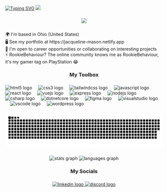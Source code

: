 [![Typing SVG](https://readme-typing-svg.demolab.com?font=Fira+Code&size=24&duration=4000&pause=500&color=FF6E96&vCenter=true&multiline=true&repeat=false&width=535&height=100&lines=Hey%2C+I'm+Jacqueline+%F0%9F%91%8B%F0%9F%8F%BD;A+Web+Developer)](https://git.io/typing-svg)  <img height="50" src="https://user-images.githubusercontent.com/75797321/224236186-aa5c23b6-23ac-404a-9514-ed840c243ed2.png"  />



###

<div align="center">
  <img height="200" src="https://media.giphy.com/media/ZEfAQ1XPrZFb92443G/giphy.gif"  />
</div>

###

<p align="left">🌍  I'm based in Ohio (United States)<br>🖥️  See my portfolio at https://jacqueline-mason.netlify.app<br>🤝  I'm open to career opportunities or collaborating on interesting projects<br>⚡  RookieBehaviour? The online community knows me as RookieBehaviour, it's my gamer tag on PlayStation 😂</p>

###

<h3 align="center">My Toolbox</h3>

###

<div align="left">
  <img src="https://cdn.jsdelivr.net/gh/devicons/devicon/icons/html5/html5-original.svg" height="40" alt="html5 logo"  />
  <img width="12" />
  <img src="https://cdn.jsdelivr.net/gh/devicons/devicon/icons/css3/css3-original.svg" height="40" alt="css3 logo"  />
  <img width="12" />
  <img src="https://cdn.simpleicons.org/tailwindcss/06B6D4" height="40" alt="tailwindcss logo"  />
  <img width="12" />
  <img src="https://cdn.jsdelivr.net/gh/devicons/devicon/icons/javascript/javascript-original.svg" height="40" alt="javascript logo"  />
  <img width="12" />
  <img src="https://cdn.jsdelivr.net/gh/devicons/devicon/icons/react/react-original.svg" height="40" alt="react logo"  />
  <img width="12" />
  <img src="https://cdn.jsdelivr.net/gh/devicons/devicon/icons/vuejs/vuejs-original.svg" height="40" alt="vuejs logo"  />
  <img width="12" />
  <img src="https://skillicons.dev/icons?i=express" height="40" alt="express logo"  />
  <img width="12" />
  <img src="https://cdn.jsdelivr.net/gh/devicons/devicon/icons/nodejs/nodejs-original.svg" height="40" alt="nodejs logo"  />
  <img width="12" />
  <img src="https://cdn.jsdelivr.net/gh/devicons/devicon/icons/csharp/csharp-original.svg" height="40" alt="csharp logo"  />
  <img width="12" />
  <img src="https://cdn.jsdelivr.net/gh/devicons/devicon/icons/dotnetcore/dotnetcore-original.svg" height="40" alt="dotnetcore logo"  />
  <img width="12" />
  <img src="https://cdn.jsdelivr.net/gh/devicons/devicon/icons/figma/figma-original.svg" height="40" alt="figma logo"  />
  <img width="12" />
  <img src="https://cdn.jsdelivr.net/gh/devicons/devicon/icons/visualstudio/visualstudio-plain.svg" height="40" alt="visualstudio logo"  />
  <img width="12" />
  <img src="https://cdn.jsdelivr.net/gh/devicons/devicon/icons/vscode/vscode-original.svg" height="40" alt="vscode logo"  />
  <img width="12" />
  <img src="https://skillicons.dev/icons?i=wordpress" height="40" alt="wordpress logo"  />
</div>

###

<img src="https://raw.githubusercontent.com/rookiebehaviour/rookiebehaviour/output/snake.svg" alt="Snake animation" />

###

<div align="center">
  <img src="https://github-readme-stats.vercel.app/api?username=rookiebehaviour&hide_title=false&hide_rank=false&show_icons=true&include_all_commits=true&count_private=true&disable_animations=false&theme=dracula&locale=en&hide_border=false&order=1" height="150" alt="stats graph"  />
  <img src="https://github-readme-stats.vercel.app/api/top-langs?username=rookiebehaviour&locale=en&hide_title=false&layout=compact&card_width=320&langs_count=5&theme=dracula&hide_border=false&order=2" height="150" alt="languages graph"  />
</div>

###

<h3 align="center">My Socials</h3>

###

<div align="center">
  <a href="https://www.linkedin.com/in/jacquelinesd/" target="_blank">
    <img src="https://raw.githubusercontent.com/maurodesouza/profile-readme-generator/master/src/assets/icons/social/linkedin/default.svg" width="52" height="40" alt="linkedin logo"  />
  </a>
  <a href="https://discordapp.com/users/jacqueline.m" target="_blank">
    <img src="https://raw.githubusercontent.com/maurodesouza/profile-readme-generator/master/src/assets/icons/social/discord/default.svg" width="52" height="40" alt="discord logo"  />
  </a>
</div>

###

